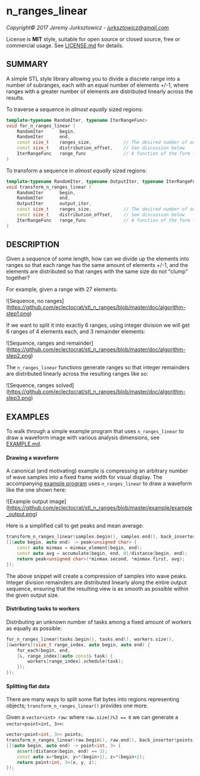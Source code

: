 
# n_ranges_linear

*Copyright© 2017 Jeremy Jurksztowicz - jurksztowicz@gmail.com*

License is **MIT** style, suitable for open source or closed source, free or commercial usage. See [LICENSE.md](LICENSE.md) for details.

## SUMMARY

A simple STL style library allowing you to divide a discrete range into a number of subranges, each with an equal number of elements +/-1, where ranges with a greater number of elements are distributed linearly across the results.

To traverse a sequence in *almost equally* sized regions:

```c++
template<typename RandomIter, typename IterRangeFunc>
void for_n_ranges_linear (
    RandomIter      begin,
    RandomIter      end,
    const size_t    ranges_size,            // The desired number of output ranges
    const size_t    distribution_offset,    // See discussion below
    IterRangeFunc   range_func              // A function of the form (size_t, Iter, Iter)
)
```

To transform a sequence in *almost equally* sized regions:

```c++
template<typename RandomIter, typename OutputIter, typename IterRangeFunc>
void transform_n_ranges_linear (
    RandomIter      begin,
    RandomIter      end,
    OutputIter      output_iter,
    const size_t    ranges_size,            // The desired number of output transformations
    const size_t    distribution_offset,    // See discussion below
    IterRangeFunc   range_func              // A function of the form (Iter, Iter) -> T
)
```

## DESCRIPTION

Given a sequence of some length, how can we divide up the elements into ranges so that each range has the same amount of elements +/-1, and the elements are distributed so that ranges with the same size do not "clump" together?

For example, given a range with 27 elements:

![Sequence, no ranges]
(https://github.com/eclectocrat/stl_n_ranges/blob/master/doc/algorithm-step1.png)

If we want to split it into exactly 6 ranges, using integer division we will get 6 ranges of 4 elements each, and 3 remainder elements:

![Sequence, ranges and remainder]
(https://github.com/eclectocrat/stl_n_ranges/blob/master/doc/algorithm-step2.png)

The `n_ranges_linear` functions generate ranges so that integer remainders are distributed linearly across the resulting ranges like so:

![Sequence, ranges solved]
(https://github.com/eclectocrat/stl_n_ranges/blob/master/doc/algorithm-step3.png)


## EXAMPLES

To walk through a simple example program that uses `n_ranges_linear` to draw a waveform image with various analysis dimensions, see [EXAMPLE.md](example/EXAMPLE.md).

#### Drawing a waveform

A canonical (and motivating) example is compressing an arbitrary number of wave samples into a fixed frame width for visual display. The accompanying [example program](example/EXAMPLE.md) uses `n_ranges_linear` to draw a waveform like the one shown here:

![Example output image]
(https://github.com/eclectocrat/stl_n_ranges/blob/master/example/example_output.png)

Here is a simplified call to get peaks and mean average:

```c++
transform_n_ranges_linear(samples.begin(), samples.end(), back_inserter(peaks), window_width,
[](auto begin, auto end) -> peak<unsigned char> {
    const auto minmax = minmax_element(begin, end);
    const auto avg = accumulate(begin, end, 0)/distance(begin, end);
    return peak<unsigned char>(*minmax.second, *minmax.first, avg);
});
```

The above snippet will create a compression of samples into wave peaks. Integer division remainders are distributed linearly along the entire output sequence, ensuring that the resulting view is as smooth as possible within the given output size.


#### Distributing tasks to workers

Distributing an unknown number of tasks among a fixed amount of workers as equally as possible:

```c++
for_n_ranges_linear(tasks.begin(), tasks.end(), workers.size(),
[&workers](size_t range_index, auto begin, auto end) {
    for_each(begin, end,
    [&, range_index](auto const& task) {
        workers[range_index].schedule(task);
    });
});
```

#### Splitting flat data

There are many ways to split some flat bytes into regions representing objects; `transform_n_ranges_linear()` provides one more.

Given a `vector<int> raw`: where `raw.size()%3 == 0` we can generate a `vector<point<int, 3>>`:

```c++
vector<point<int, 3>> points;
transform_n_ranges_linear(raw.begin(), raw.end(), back_inserter(points), raw.size()/3,
[](auto begin, auto end) -> point<int, 3> {
    assert(distance(begin, end) == 3);
    const auto x=*begin, y=*(begin+1), z=*(begin+2);
    return point<int, 3>(x, y, z);
});
```
